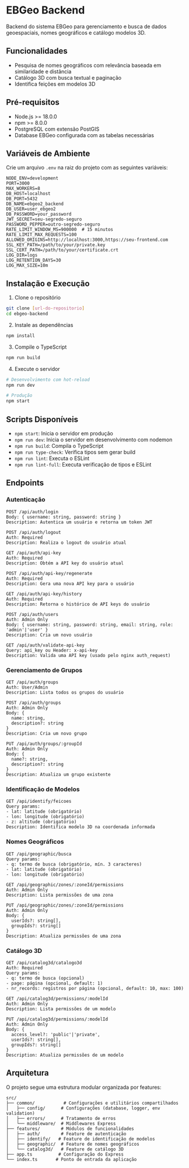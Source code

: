 # EBGeo Backend

Backend do sistema EBGeo para gerenciamento e busca de dados geoespaciais, nomes geográficos e catálogo modelos 3D.

## Funcionalidades

- Pesquisa de nomes geográficos com relevância baseada em similaridade e distância
- Catálogo 3D com busca textual e paginação
- Identifica feições em modelos 3D

## Pré-requisitos

- Node.js >= 18.0.0
- npm >= 8.0.0
- PostgreSQL com extensão PostGIS
- Database EBGeo configurada com as tabelas necessárias

## Variáveis de Ambiente

Crie um arquivo `.env` na raiz do projeto com as seguintes variáveis:

```env
NODE_ENV=development
PORT=3000
MAX_WORKERS=8
DB_HOST=localhost
DB_PORT=5432
DB_NAME=ebgeo2_backend
DB_USER=user_ebgeo2
DB_PASSWORD=your_password
JWT_SECRET=seu-segredo-seguro
PASSWORD_PEPPER=outro-segredo-seguro
RATE_LIMIT_WINDOW_MS=900000  # 15 minutos
RATE_LIMIT_MAX_REQUESTS=100
ALLOWED_ORIGINS=http://localhost:3000,https://seu-frontend.com
SSL_KEY_PATH=/path/to/your/private.key
SSL_CERT_PATH=/path/to/your/certificate.crt
LOG_DIR=logs
LOG_RETENTION_DAYS=30
LOG_MAX_SIZE=10m
```

## Instalação e Execução

1. Clone o repositório
```bash
git clone [url-do-repositorio]
cd ebgeo-backend
```

2. Instale as dependências
```bash
npm install
```

3. Compile o TypeScript
```bash
npm run build
```

4. Execute o servidor
```bash
# Desenvolvimento com hot-reload
npm run dev

# Produção
npm start
```

## Scripts Disponíveis

- `npm start`: Inicia o servidor em produção
- `npm run dev`: Inicia o servidor em desenvolvimento com nodemon
- `npm run build`: Compila o TypeScript
- `npm run type-check`: Verifica tipos sem gerar build
- `npm run lint`: Executa o ESLint
- `npm run lint-full`: Executa verificação de tipos e ESLint

## Endpoints

### Autenticação
```
POST /api/auth/login
Body: { username: string, password: string }
Description: Autentica um usuário e retorna um token JWT

POST /api/auth/logout
Auth: Required
Description: Realiza o logout do usuário atual

GET /api/auth/api-key
Auth: Required
Description: Obtém a API key do usuário atual

POST /api/auth/api-key/regenerate
Auth: Required
Description: Gera uma nova API key para o usuário

GET /api/auth/api-key/history
Auth: Required
Description: Retorna o histórico de API keys do usuário

POST /api/auth/users
Auth: Admin Only
Body: { username: string, password: string, email: string, role: 'admin'|'user' }
Description: Cria um novo usuário

GET /api/auth/validate-api-key
Query: api_key ou Header: x-api-key
Description: Valida uma API key (usado pelo nginx auth_request)
```

### Gerenciamento de Grupos
```
GET /api/auth/groups
Auth: User/Admin
Description: Lista todos os grupos do usuário

POST /api/auth/groups
Auth: Admin Only
Body: { 
  name: string,
  description?: string 
}
Description: Cria um novo grupo

PUT /api/auth/groups/:groupId
Auth: Admin Only
Body: { 
  name?: string,
  description?: string 
}
Description: Atualiza um grupo existente
```


### Identificação de Modelos

```
GET /api/identify/feicoes
Query params:
- lat: latitude (obrigatório)
- lon: longitude (obrigatório)
- z: altitude (obrigatório)
Description: Identifica modelo 3D na coordenada informada
```

### Nomes Geográficos
```
GET /api/geographic/busca
Query params:
- q: termo de busca (obrigatório, mín. 3 caracteres)
- lat: latitude (obrigatório)
- lon: longitude (obrigatório)

GET /api/geographic/zones/:zoneId/permissions
Auth: Admin Only
Description: Lista permissões de uma zona

PUT /api/geographic/zones/:zoneId/permissions
Auth: Admin Only
Body: {
  userIds?: string[],
  groupIds?: string[]
}
Description: Atualiza permissões de uma zona
```

### Catálogo 3D
```
GET /api/catalog3d/catalogo3d
Auth: Required
Query params:
- q: termo de busca (opcional)
- page: página (opcional, default: 1)
- nr_records: registros por página (opcional, default: 10, max: 100)

GET /api/catalog3d/permissions/:modelId
Auth: Admin Only
Description: Lista permissões de um modelo

PUT /api/catalog3d/permissions/:modelId
Auth: Admin Only
Body: {
  access_level?: 'public'|'private',
  userIds?: string[],
  groupIds?: string[]
}
Description: Atualiza permissões de um modelo
```

## Arquitetura

O projeto segue uma estrutura modular organizada por features:

```
src/
├── common/           # Configurações e utilitários compartilhados
│   ├── config/      # Configurações (database, logger, env validation)
│   ├── errors/      # Tratamento de erros
│   └── middleware/  # Middlewares Express
├── features/        # Módulos de funcionalidades
│   ├── auth/        # Feature de autenticação
│   ├── identify/   # Feature de identificação de modelos
│   ├── geographic/  # Feature de nomes geográficos
│   └── catalog3d/   # Feature de catálogo 3D
├── app.ts          # Configuração do Express
└── index.ts       # Ponto de entrada da aplicação
```